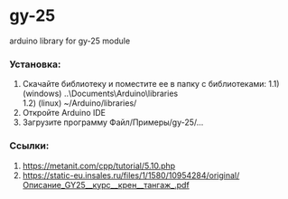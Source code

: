 # gy-25
arduino library for gy-25 module

### Установка:
1) Скачайте библиотеку и поместите ее в папку с библиотеками:
1.1) (windows) ..\Documents\Arduino\libraries\
1.2) (linux) ~/Arduino/libraries/
2) Откройте Arduino IDE
3) Загрузите программу Файл/Примеры/gy-25/...

### Ссылки:
1) https://metanit.com/cpp/tutorial/5.10.php
2) https://static-eu.insales.ru/files/1/1580/10954284/original/Описание_GY25__курс__крен__тангаж_.pdf
